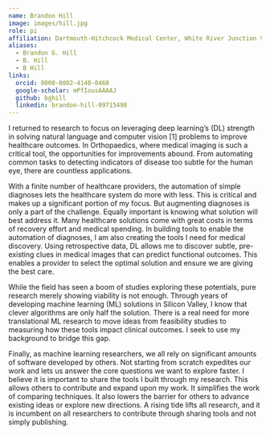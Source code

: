 ```yaml
---
name: Brandon Hill 
image: images/hill.jpg
role: pi
affiliation: Dartmouth-Hitchcock Medical Center, White River Junction VAMC 
aliases:
  - Brandon G. Hill
  - B. Hill 
  - B Hill 
links:
  orcid: 0000-0002-4140-0460 
  google-scholar: mPfIousAAAAJ
  github: bghill
  linkedin: brandon-hill-09715498 
---
```


I returned to research to focus on leveraging deep learning’s (DL) strength in solving natural language and computer vision [1] problems to improve healthcare outcomes. In Orthopaedics, where medical imaging is such a critical tool, the opportunities for improvements abound. From automating common tasks to detecting indicators of disease too subtle for the human eye, there are countless applications.

With a finite number of healthcare providers, the automation of simple diagnoses lets the healthcare system do more with less. This is critical and makes up a significant portion of my focus. But augmenting diagnoses is only a part of the challenge. Equally important is knowing what solution will best address it. Many healthcare solutions come with great costs in terms of recovery effort and medical spending. In building tools to enable the automation of diagnoses, I am also creating the tools I need for medical discovery. Using retrospective data, DL allows me to discover subtle, pre-existing clues in medical images that can predict functional outcomes. This enables a provider to select the optimal solution and ensure we are giving the best care.

While the field has seen a boom of studies exploring these potentials, pure research merely showing viability is not enough. Through years of developing machine learning (ML) solutions in Silicon Valley, I know that clever algorithms are only half the solution. There is a real need for more translational ML research to move ideas from feasibility studies to measuring how these tools impact clinical outcomes. I seek to use my background to bridge this gap.

Finally, as machine learning researchers, we all rely on significant amounts of software developed by others. Not starting from scratch expedites our work and lets us answer the core questions we want to explore faster. I believe it is important to share the tools I built through my research. This allows others to contribute and expand upon my work. It simplifies the work of comparing techniques. It also lowers the barrier for others to advance existing ideas or explore new directions. A rising tide lifts all research, and it is incumbent on all researchers to contribute through sharing tools and not simply publishing.

